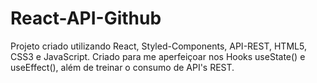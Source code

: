 # React-API-Github
 Projeto criado utilizando React, Styled-Components, API-REST, HTML5, CSS3 e JavaScript. Criado para me aperfeiçoar nos Hooks useState() e useEffect(), além de treinar o consumo de API's REST.
